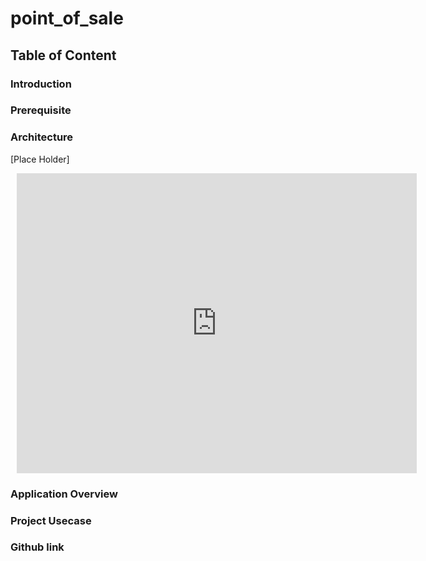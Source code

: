 # point_of_sale

## Table of Content

### Introduction
### Prerequisite
### Architecture 
[Place Holder]
[<div style="width: 640px; height: 480px; margin: 10px; position: relative;"><iframe allowfullscreen frameborder="0" style="width:640px; height:480px" src="https://lucid.app/documents/embedded/a1847c3a-c29f-4bb3-a7ae-6ae77645c390" id="_dRyzC61hxT3"></iframe></div>](https://lucid.app/publicSegments/view/d2cf573a-1377-497c-8c6d-3faceb4c30da/image.pdf)

### Application Overview
### Project Usecase
### Github link
